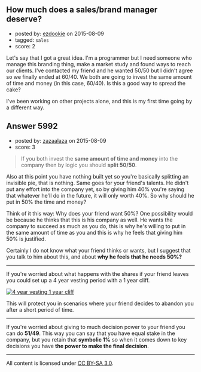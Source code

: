 ## How much does a sales/brand manager deserve?

- posted by: [ezdookie](https://stackexchange.com/users/2090971/ezdookie) on 2015-08-09
- tagged: `sales`
- score: 2

Let's say that I got a great idea. I'm a programmer but I need someone who manage this branding thing, make a market study and found ways to reach our clients. I've contacted my friend and he wanted 50/50 but I didn't agree so we finally ended at 60/40. We both are going to invest the same amount of time and money (in this case, 60/40). Is this a good way to spread the cake?

I've been working on other projects alone, and this is my first time going by a different way.


## Answer 5992

- posted by: [zazaalaza](https://stackexchange.com/users/4672194/zazaalaza) on 2015-08-09
- score: 3

<blockquote>
  <p>If you both invest the <strong>same amount of time and money</strong> into the company then by logic you should <strong>split 50/50</strong>.</p>
</blockquote>

<p>Also at this point you have nothing built yet so you're basically splitting an invisible pie, that is nothing. Same goes for your friend's talents. He didn't put any effort into the company yet, so by giving him 40% you're saying that whatever he'll do in the future, it will only worth 40%. So why should he put in 50% the time and money?</p>

<p>Think of it this way: Why does your friend want 50%? One possibility would be because he thinks that this is his company as well. He wants the company to succeed as much as you do, this is why he's willing to put in the same amount of time as you and this is why he feels that giving him 50% is justified. </p>

<p>Certainly I do not know what your friend thinks or wants, but I suggest that you talk to him about this, and about <strong>why he feels that he needs 50%?</strong></p>

<hr>

<p>If you're worried about what happens with the shares if your friend leaves you could set up a 4 year vesting period with a 1 year cliff.</p>

<p><a href="https://i.stack.imgur.com/tfifb.png" rel="nofollow noreferrer"><img src="https://i.stack.imgur.com/tfifb.png" alt="4 year vesting 1 year cliff"></a></p>

<p>This will protect you in scenarios where your friend decides to abandon you after a short period of time.</p>

<hr>

<p>If you're worried about giving to much decision power to your friend you can do <strong>51/49</strong>. This way you can say that you have equal stake in the company, but you retain that <strong>symbolic 1%</strong> so when it comes down to key decisions you have <strong>the power to make the final decision</strong>.</p>




---

All content is licensed under [CC BY-SA 3.0](https://creativecommons.org/licenses/by-sa/3.0/).
